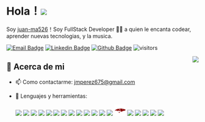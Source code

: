 # Hola！<img src="https://user-images.githubusercontent.com/5679180/79618120-0daffb80-80be-11ea-819e-d2b0fa904d07.gif" width="27px"> 

Soy [juan-ma526](https://github.com/juan-ma526)！Soy FullStack Developer 👨‍💻 a quien le encanta codear, aprender nuevas tecnologias, y la musica.

[![Email Badge](https://img.shields.io/badge/-Email-c14438?style=flat-square&logo=Gmail&logoColor=white&link=mailto:jmperez675@gmail.com)](mailto:jmperez675@gmail.com)
[![Linkedin Badge](https://img.shields.io/badge/LinkedIn-0077B5?style=flat-square&logo=linkedin&logoColor=white&link=https://www.linkedin.com/in/juan-martin-perez-2ba243246)](https://www.linkedin.com/in/juan-martin-perez-2ba243246)
[![Github Badge](https://img.shields.io/badge/-Github-232323?style=flat-square&logo=Github&logoColor=white&link=https://github.com/juan-ma526)](https://github.com/juan-ma526)
![visitors](https://visitor-badge.laobi.icu/badge?page_id=juan-ma526)

<img align="right" src="https://github-readme-stats-git-masterrstaa-rickstaa.vercel.app/api?username=juan-ma526&show_icons=true&theme=tokyonight&hide_border=true">

## 🧐 Acerca de mi

<!-- 👨‍💻 My blog: http://yaronzz.top -->
- 📫 Como contactarme: jmperez675@gmail.com
- 🌱 Lenguajes y herramientas: 

    <div>
        <code><img height="30" src="https://img.shields.io/badge/HTML5-E34F26?style=for-the-badge&logo=html5&logoColor=white"></code>
        <code><img height="30" src="https://img.shields.io/badge/next.js-000000?style=for-the-badge&logo=nextdotjs&logoColor=white"></code>
          <code><img height="30" src="https://img.shields.io/badge/Tailwind_CSS-38B2AC?style=for-the-badge&logo=tailwind-css&logoColor=white"></code>
        <code><img height="30" src="https://img.shields.io/badge/TypeScript-007ACC?style=for-the-badge&logo=typescript&logoColor=white"></code>
        <code><img height="30" src="https://img.shields.io/badge/React-20232A?style=for-the-badge&logo=react&logoColor=61DAFB"></code>
        <code><img height="30" src="https://img.shields.io/badge/Redux-593D88?style=for-the-badge&logo=redux&logoColor=white"></code>
        <code><img height="30" src="https://img.shields.io/badge/Sass-CC6699?style=for-the-badge&logo=sass&logoColor=white"></code>
        <code><img height="30" src="https://img.shields.io/badge/CSS3-1572B6?style=for-the-badge&logo=css3&logoColor=white"></code>
        <code><img height="30" src="https://img.shields.io/badge/JavaScript-323330?style=for-the-badge&logo=javascript&logoColor=F7DF1E"></code>
        <code><img height="30" src="https://img.shields.io/badge/GIT-E44C30?style=for-the-badge&logo=git&logoColor=white"></code>
        <code><img height="30" src="https://img.shields.io/badge/GitHub-100000?style=for-the-badge&logo=github&logoColor=white"></code>
        <code><img height="30" src="https://img.shields.io/badge/Express.js-000000?style=for-the-badge&logo=express&logoColor=white"></code>
        <code><img height="30" src="https://img.shields.io/badge/Node.js-339933?style=for-the-badge&logo=nodedotjs&logoColor=white"></code>
         <code><img height="30" src="https://raw.githubusercontent.com/github/explore/80688e429a7d4ef2fca1e82350fe8e3517d3494d/topics/mongoose/mongoose.png"></code>
        <code><img height="30" src="https://img.shields.io/badge/MongoDB-4EA94B?style=for-the-badge&logo=mongodb&logoColor=white"></code>       
        <code><img height="30" src="https://img.shields.io/badge/Sequelize-52B0E7?style=for-the-badge&logo=Sequelize&logoColor=white"></code>
        <code><img height="30" src="https://img.shields.io/badge/PostgreSQL-316192?style=for-the-badge&logo=postgresql&logoColor=white"></code>
        <code><img height="30" src="https://img.shields.io/badge/Linux-FCC624?style=for-the-badge&logo=linux&logoColor=black"></code>
        <code><img height="30" src="https://img.shields.io/badge/VSCode-0078D4?style=for-the-badge&logo=visual%20studio%20code&logoColor=white"></code>
    </div>
